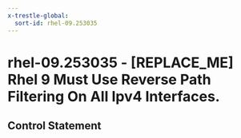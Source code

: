 ```yaml
---
x-trestle-global:
  sort-id: rhel-09.253035
---
```


# rhel-09.253035 - \[REPLACE_ME\] Rhel 9 Must Use Reverse Path Filtering On All Ipv4 Interfaces.

## Control Statement
